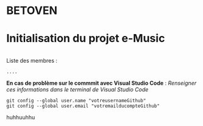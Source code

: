 # BETOVEN
# Initialisation du projet e-Music

```

 ```
Liste des membres : 

```
....
```
**En cas de problème sur le commmit avec Visual Studio Code** : 
*Renseigner ces informations dans le terminal de Visual Studio Code*

```
git config --global user.name "votreusernameGithub" 
git config --global user.email "votremailducompteGithub"

```
huhhuuhhu